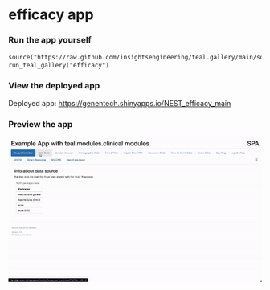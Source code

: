 
<!-- Generated by app_readme_template.Rmd and generate_app_readme.R: do not edit by hand-->

# efficacy app

### Run the app yourself

    source("https://raw.github.com/insightsengineering/teal.gallery/main/sourceme.R")
    run_teal_gallery("efficacy")

### View the deployed app

Deployed app: <https://genentech.shinyapps.io/NEST_efficacy_main>

### Preview the app

![](assets/img/efficacy.gif)<!-- -->
